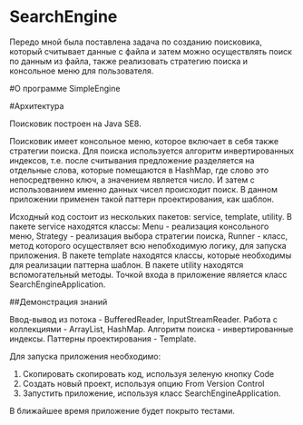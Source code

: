 # SearchEngine
Передо мной была поставлена задача по созданию поисковика, который считывает данные с файла и затем можно осуществлять поиск по данным из файла, также реализовать стратегию поиска и консольное меню для пользователя.

#О программе SimpleEngine 

<p>#Архитектура</p> 
Поисковик построен на Java SE8. 

Поисковик имеет консольное меню, которое включает в себя также стратегии поиска. Для поиска используется алгоритм инвертированных индексов, т.е. после считывания предложение разделяется на отдельные слова, которые помещаются в HashMap, где слово это непосредтвенно ключ, а значением является число. И затем с использованием именно данных чисел происходит поиск. В данном приложении применен такой паттерн проектирования, как шаблон.

Исходный код состоит из нескольких пакетов: service, template, utility. В пакете service находятся классы: Menu - реализация консольного меню, Strategy - реализация выбора стратегии поиска, Runner - класс, метод которого осуществляет всю непобходимую логику, для запуска приложения. В пакете template находятся классы, которые необходимы для реализации паттерна шаблон. В пакете utility находятся вспомогательный методы. Точкой входа в приложение является класс SearchEngineApplication.

##Демонстрация знаний

Ввод-вывод из потока - BufferedReader, InputStreamReader.
Работа с коллекциями - ArrayList, HashMap.
Алгоритм поиска - инвертированные индексы.
Паттерны проектирования - Template.

Для запуска приложения необходимо:
1) Скопировать скопировать код, используя зеленую кнопку Code
2) Создать новый проект, используя опцию From Version Control
3) Запустить приложение, используя класс SearchEngineApplication.

В ближайшее время приложение будет покрыто тестами.
